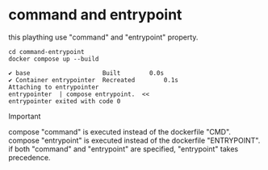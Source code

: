 # command and entrypoint
this plaything use "command" and "entrypoint" property.  
  
    cd command-entrypoint
    docker compose up --build

    ✔ base                    Built        0.0s 
    ✔ Container entrypointer  Recreated        0.1s 
    Attaching to entrypointer
    entrypointer  | compose entrypoint.  <<
    entrypointer exited with code 0


> [!IMPORTANT]
> compose "command" is executed instead of the dockerfile "CMD".
> compose "entrypoint" is executed instead of the dockerfile "ENTRYPOINT".
> if both "command" and "entrypoint" are specified, "entrypoint" takes precedence.